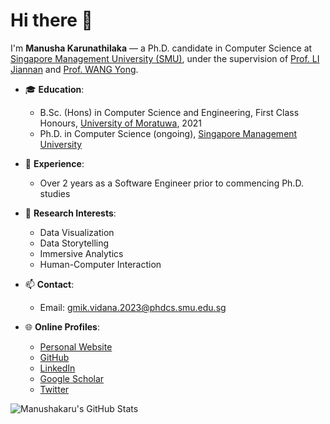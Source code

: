 # Hi there 👋

I'm **Manusha Karunathilaka** — a Ph.D. candidate in Computer Science at [Singapore Management University (SMU)](https://www.smu.edu.sg), under the supervision of [Prof. LI Jiannan](https://jchrisli.github.io) and [Prof. WANG Yong](https://yong-wang.org).

- 🎓 **Education**:
  - B.Sc. (Hons) in Computer Science and Engineering, First Class Honours, [University of Moratuwa](https://uom.lk), 2021
  - Ph.D. in Computer Science (ongoing), [Singapore Management University](https://www.smu.edu.sg/)

- 💼 **Experience**:
  - Over 2 years as a Software Engineer prior to commencing Ph.D. studies

- 🔬 **Research Interests**:
  - Data Visualization
  - Data Storytelling
  - Immersive Analytics
  - Human-Computer Interaction

- 📫 **Contact**:
  - Email: gmik.vidana.2023@phdcs.smu.edu.sg

- 🌐 **Online Profiles**:
  - [Personal Website](https://manusha-karunathilaka.com)
  - [GitHub](https://github.com/manushakaru)
  - [LinkedIn](https://www.linkedin.com/in/manusha-karunathilaka/)
  - [Google Scholar](https://scholar.google.com/citations?user=YOUR_GOOGLE_SCHOLAR_ID)
  - [Twitter](https://twitter.com/YOUR_TWITTER_HANDLE)


![Manushakaru's GitHub Stats](https://github-readme-stats.vercel.app/api?username=manushakaru&show_icons=true&theme=buefy)
